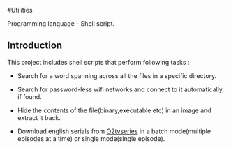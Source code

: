 #Utilities 

Programming language - Shell script.

Introduction
------------
This project includes shell scripts that perform following tasks :

- Search for a word spanning across all the files in a specific directory.

- Search for password-less wifi networks and connect to it automatically, if found. 

-  Hide the contents of the file(binary,executable etc) in an image and extract it back.

-  Download english serials from [O2tvseries](http://o2tvseries.com/) in a batch mode(multiple episodes at a time) or single mode(single episode).
